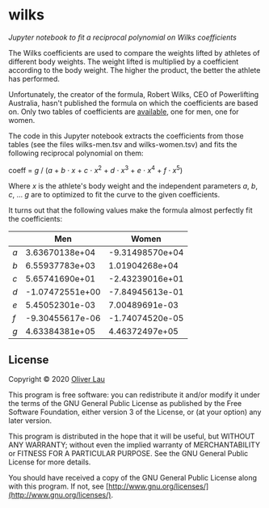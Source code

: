 # wilks

_Jupyter notebook to fit a reciprocal polynomial on Wilks coefficients_

The Wilks coefficients are used to compare the weights lifted by athletes of different body weights.
The weight lifted is multiplied by a coefficient according to the body weight.
The higher the product, the better the athlete has performed.

Unfortunately, the creator of the formula, Robert Wilks, CEO of Powerlifting Australia,
hasn't published the formula on which the coefficients are based on.
Only two tables of coefficients are [available](https://powerliftingaustralia.com/wilks-formula/), one for men, one for women.

The code in this Jupyter notebook extracts the coefficients from those tables (see the files wilks-men.tsv and wilks-women.tsv) and fits the following reciprocal polynomial on them:

coeff = _g_ / (_a_ + _b_ ⋅ _x_ + _c_ ⋅ _x_<sup>2</sup> + _d_ ⋅ _x_<sup>3</sup> + _e_ ⋅ _x_<sup>4</sup> + _f_ ⋅ _x_<sup>5</sup>)

Where _x_ is the athlete's body weight and the independent parameters _a_, _b_, _c_, … _g_ are to optimized to fit the curve to the given coefficients.

It turns out that the following values make the formula almost perfectly fit the coefficients:

|     | Men              | Women            |
| --- | ---------------- | ---------------- |
| _a_ | 3.63670138e+04   | -9.31498570e+04  |
| _b_ | 6.55937783e+03   | 1.01904268e+04   |
| _c_ | 5.65741690e+01   | -2.43239016e+01  |
| _d_ | -1.07472551e+00  | -7.84945613e-01  |
| _e_ | 5.45052301e-03   | 7.00489691e-03   |
| _f_ | -9.30455617e-06  | -1.74074520e-05  |
| _g_ | 4.63384381e+05   | 4.46372497e+05   |


## License

Copyright &copy; 2020 [Oliver Lau](mailto:oliver@ersatzworld.net)

This program is free software: you can redistribute it and/or modify it under the terms of the GNU General Public License as published by the Free Software Foundation, either version 3 of the License, or (at your option) any later version.

This program is distributed in the hope that it will be useful, but WITHOUT ANY WARRANTY; without even the implied warranty of MERCHANTABILITY or FITNESS FOR A PARTICULAR PURPOSE.  See the GNU General Public License for more details.

You should have received a copy of the GNU General Public License along with this program. If not, see [http://www.gnu.org/licenses/](http://www.gnu.org/licenses/).
